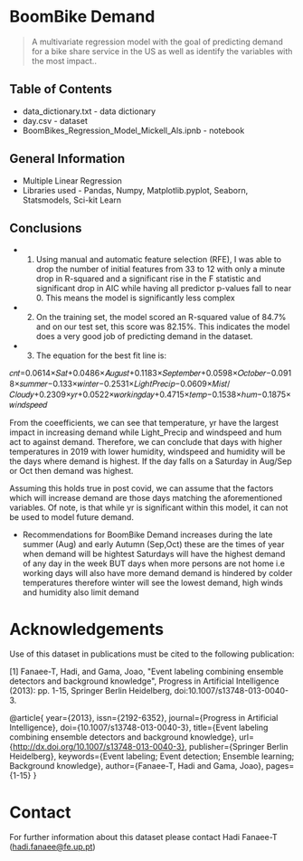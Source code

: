 # BoomBike Demand
> A multivariate regression model with the goal of predicting demand for a bike share service in the US as well as identify the variables with the most impact.. 

## Table of Contents
* data_dictionary.txt - data dictionary
* day.csv - dataset
* BoomBikes_Regression_Model_Mickell_Als.ipnb - notebook

## General Information
* Multiple Linear Regression
* Libraries used - Pandas, Numpy, Matplotlib.pyplot, Seaborn, Statsmodels, Sci-kit Learn

## Conclusions
- 1) Using manual and automatic feature selection (RFE), I was able to drop the number of initial features from 33 to 12 with only a minute drop in R-squared and a significant rise in the F statistic and significant drop in AIC while having all predictor p-values fall to near 0. This means the model is significantly less complex

- 2) On the training set, the model scored an R-squared value of 84.7% and on our test set, this score was 82.15%. This indicates the model does a very good job of predicting demand in the dataset.

- 3) The equation for the best fit line is:

𝑐𝑛𝑡=0.0614×𝑆𝑎𝑡+0.0486×𝐴𝑢𝑔𝑢𝑠𝑡+0.1183×𝑆𝑒𝑝𝑡𝑒𝑚𝑏𝑒𝑟+0.0598×𝑂𝑐𝑡𝑜𝑏𝑒𝑟−0.0918×𝑠𝑢𝑚𝑚𝑒𝑟−0.133×𝑤𝑖𝑛𝑡𝑒𝑟−0.2531×𝐿𝑖𝑔ℎ𝑡𝑃𝑟𝑒𝑐𝑖𝑝−0.0609×𝑀𝑖𝑠𝑡/𝐶𝑙𝑜𝑢𝑑𝑦+0.2309×𝑦𝑟+0.0522×𝑤𝑜𝑟𝑘𝑖𝑛𝑔𝑑𝑎𝑦+0.4715×𝑡𝑒𝑚𝑝−0.1538×ℎ𝑢𝑚−0.1875×𝑤𝑖𝑛𝑑𝑠𝑝𝑒𝑒𝑑

From the coeefficients, we can see that temperature, yr have the largest impact in increasing demand while Light_Precip and windspeed and hum act to against demand. Therefore, we can conclude that days with higher temperatures in 2019 with lower humidity, windspeed and humidity will be the days where demand is highest. If the day falls on a Saturday in Aug/Sep or Oct then demand was highest.

Assuming this holds true in post covid, we can assume that the factors which will increase demand are those days matching the aforementioned variables. Of note, is that while yr is significant within this model, it can not be used to model future demand.

- Recommendations for BoomBike
Demand increases during the late summer (Aug) and early Autumn (Sep,Oct) these are the times of year when demand will be hightest
Saturdays will have the highest demand of any day in the week BUT days when more persons are not home i.e working days will also have more demand
demand is hindered by colder temperatures therefore winter will see the lowest demand, high winds and humidity also limit demand

# Acknowledgements

Use of this dataset in publications must be cited to the following publication:

[1] Fanaee-T, Hadi, and Gama, Joao, "Event labeling combining ensemble detectors and background knowledge", Progress in Artificial Intelligence (2013): pp. 1-15, Springer Berlin Heidelberg, doi:10.1007/s13748-013-0040-3.

@article{
	year={2013},
	issn={2192-6352},
	journal={Progress in Artificial Intelligence},
	doi={10.1007/s13748-013-0040-3},
	title={Event labeling combining ensemble detectors and background knowledge},
	url={http://dx.doi.org/10.1007/s13748-013-0040-3},
	publisher={Springer Berlin Heidelberg},
	keywords={Event labeling; Event detection; Ensemble learning; Background knowledge},
	author={Fanaee-T, Hadi and Gama, Joao},
	pages={1-15}
}


Contact
=========================================
	
For further information about this dataset please contact Hadi Fanaee-T (hadi.fanaee@fe.up.pt)